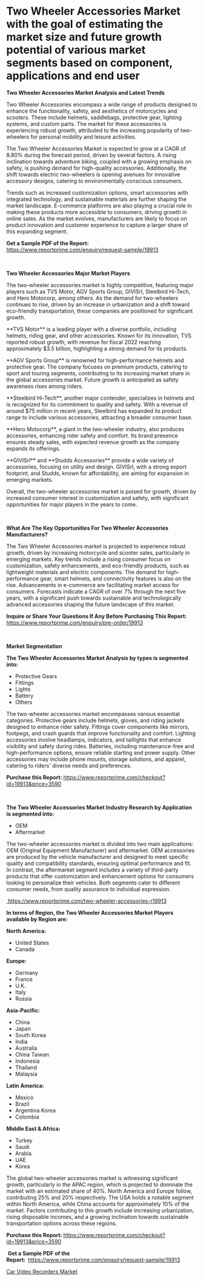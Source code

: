 <p><h1>Two Wheeler Accessories Market with the goal of estimating the market size and future growth potential of various market segments based on component, applications and end user</h1></p><p><strong>Two Wheeler Accessories Market Analysis and Latest Trends</strong></p>
<p><p>Two Wheeler Accessories encompass a wide range of products designed to enhance the functionality, safety, and aesthetics of motorcycles and scooters. These include helmets, saddlebags, protective gear, lighting systems, and custom parts. The market for these accessories is experiencing robust growth, attributed to the increasing popularity of two-wheelers for personal mobility and leisure activities.</p><p>The Two Wheeler Accessories Market is expected to grow at a CAGR of 8.80% during the forecast period, driven by several factors. A rising inclination towards adventure biking, coupled with a growing emphasis on safety, is pushing demand for high-quality accessories. Additionally, the shift towards electric two-wheelers is opening avenues for innovative accessory designs, catering to environmentally conscious consumers. </p><p>Trends such as increased customization options, smart accessories with integrated technology, and sustainable materials are further shaping the market landscape. E-commerce platforms are also playing a crucial role in making these products more accessible to consumers, driving growth in online sales. As the market evolves, manufacturers are likely to focus on product innovation and customer experience to capture a larger share of this expanding segment.</p></p>
<p><strong>Get a Sample PDF of the Report:&nbsp;</strong> <a href="https://www.reportprime.com/enquiry/request-sample/19913?utm_campaign=3522&utm_medium=2&utm_source=Github&utm_content=ia&utm_term=17032025&utm_id=two-wheeler-accessories">https://www.reportprime.com/enquiry/request-sample/19913</a></p>
<p>&nbsp;</p>
<p><strong>Two Wheeler Accessories Major Market Players</strong></p>
<p><p>The two-wheeler accessories market is highly competitive, featuring major players such as TVS Motor, AGV Sports Group, GIVISrl, Steelbird Hi-Tech, and Hero Motocorp, among others. As the demand for two-wheelers continues to rise, driven by an increase in urbanization and a shift toward eco-friendly transportation, these companies are positioned for significant growth.</p><p>**TVS Motor** is a leading player with a diverse portfolio, including helmets, riding gear, and other accessories. Known for its innovation, TVS reported robust growth, with revenue for fiscal 2022 reaching approximately $3.5 billion, highlighting a strong demand for its products.</p><p>**AGV Sports Group** is renowned for high-performance helmets and protective gear. The company focuses on premium products, catering to sport and touring segments, contributing to its increasing market share in the global accessories market. Future growth is anticipated as safety awareness rises among riders.</p><p>**Steelbird Hi-Tech**, another major contender, specializes in helmets and is recognized for its commitment to quality and safety. With a revenue of around $75 million in recent years, Steelbird has expanded its product range to include various accessories, attracting a broader consumer base.</p><p>**Hero Motocorp**, a giant in the two-wheeler industry, also produces accessories, enhancing rider safety and comfort. Its brand presence ensures steady sales, with expected revenue growth as the company expands its offerings.</p><p>**GIVISrl** and **Studds Accessories** provide a wide variety of accessories, focusing on utility and design. GIVISrl, with a strong export footprint, and Studds, known for affordability, are aiming for expansion in emerging markets.</p><p>Overall, the two-wheeler accessories market is poised for growth, driven by increased consumer interest in customization and safety, with significant opportunities for major players in the years to come.</p></p>
<p>&nbsp;</p>
<p><strong>What Are The Key Opportunities For Two Wheeler Accessories Manufacturers?</strong></p>
<p><p>The Two Wheeler Accessories market is projected to experience robust growth, driven by increasing motorcycle and scooter sales, particularly in emerging markets. Key trends include a rising consumer focus on customization, safety enhancements, and eco-friendly products, such as lightweight materials and electric components. The demand for high-performance gear, smart helmets, and connectivity features is also on the rise. Advancements in e-commerce are facilitating market access for consumers. Forecasts indicate a CAGR of over 7% through the next five years, with a significant push towards sustainable and technologically advanced accessories shaping the future landscape of this market.</p></p>
<p><strong>Inquire or Share Your Questions If Any Before Purchasing This Report:</strong> <a href="https://www.reportprime.com/enquiry/pre-order/19913?utm_campaign=3522&utm_medium=2&utm_source=Github&utm_content=ia&utm_term=17032025&utm_id=two-wheeler-accessories">https://www.reportprime.com/enquiry/pre-order/19913</a></p>
<p>&nbsp;</p>
<p><strong>Market Segmentation</strong></p>
<p><strong>The Two Wheeler Accessories Market Analysis by types is segmented into:</strong></p>
<p><ul><li>Protective Gears</li><li>Fittings</li><li>Lights</li><li>Battery</li><li>Others</li></ul></p>
<p><p>The two-wheeler accessories market encompasses various essential categories. Protective gears include helmets, gloves, and riding jackets designed to enhance rider safety. Fittings cover components like mirrors, footpegs, and crash guards that improve functionality and comfort. Lighting accessories involve headlamps, indicators, and taillights that enhance visibility and safety during rides. Batteries, including maintenance-free and high-performance options, ensure reliable starting and power supply. Other accessories may include phone mounts, storage solutions, and apparel, catering to riders' diverse needs and preferences.</p></p>
<p><strong>Purchase this Report:&nbsp;</strong><a href="https://www.reportprime.com/checkout?id=19913&price=3590&utm_campaign=3522&utm_medium=2&utm_source=Github&utm_content=ia&utm_term=17032025&utm_id=two-wheeler-accessories">https://www.reportprime.com/checkout?id=19913&price=3590</a></p>
<p>&nbsp;</p>
<p><strong>The Two Wheeler Accessories Market Industry Research by Application is segmented into:</strong></p>
<p><ul><li>OEM</li><li>Aftermarket</li></ul></p>
<p><p>The two-wheeler accessories market is divided into two main applications: OEM (Original Equipment Manufacturer) and aftermarket. OEM accessories are produced by the vehicle manufacturer and designed to meet specific quality and compatibility standards, ensuring optimal performance and fit. In contrast, the aftermarket segment includes a variety of third-party products that offer customization and enhancement options for consumers looking to personalize their vehicles. Both segments cater to different consumer needs, from quality assurance to individual expression.</p></p>
<p><a href="https://www.reportprime.com/two-wheeler-accessories-r19913?utm_campaign=3522&utm_medium=2&utm_source=Github&utm_content=ia&utm_term=17032025&utm_id=two-wheeler-accessories">&nbsp;https://www.reportprime.com/two-wheeler-accessories-r19913</a></p>
<p><strong>In terms of Region, the Two Wheeler Accessories Market Players available by Region are:</strong></p>
<p>
    <p> <strong> North America: </strong>
        <ul>
            <li>United States</li>
            <li>Canada</li>
        </ul>
        </p> 
    <p> <strong> Europe: </strong>
        <ul>
            <li>Germany</li>
            <li>France</li>
            <li>U.K.</li>
            <li>Italy</li>
            <li>Russia</li>
        </ul>
        </p> 
    <p> <strong> Asia-Pacific: </strong>
        <ul>
            <li>China</li>
            <li>Japan</li>
            <li>South Korea</li>
            <li>India</li>
            <li>Australia</li>
            <li>China Taiwan</li>
            <li>Indonesia</li>
            <li>Thailand</li>
            <li>Malaysia</li>
        </ul>
        </p> 
    <p> <strong> Latin America: </strong>
        <ul>
            <li>Mexico</li>
            <li>Brazil</li>
            <li>Argentina Korea</li>
            <li>Colombia</li>
        </ul>
        </p> 
    <p> <strong> Middle East & Africa: </strong>
        <ul>
            <li>Turkey</li>
            <li>Saudi</li>
            <li>Arabia</li>
            <li>UAE</li>
            <li>Korea</li>
        </ul>
    </p>
    </p>
<p><p>The global two-wheeler accessories market is witnessing significant growth, particularly in the APAC region, which is projected to dominate the market with an estimated share of 40%. North America and Europe follow, contributing 25% and 20% respectively. The USA holds a notable segment within North America, while China accounts for approximately 10% of the market. Factors contributing to this growth include increasing urbanization, rising disposable incomes, and a growing inclination towards sustainable transportation options across these regions.</p></p>
<p><strong>Purchase this Report: </strong><a href="https://www.reportprime.com/checkout?id=19913&price=3590&utm_campaign=3522&utm_medium=2&utm_source=Github&utm_content=ia&utm_term=17032025&utm_id=two-wheeler-accessories">https://www.reportprime.com/checkout?id=19913&price=3590</a></p>
<p>&nbsp;<strong>Get a Sample PDF of the Report:&nbsp;&nbsp;</strong><a href="https://www.reportprime.com/enquiry/request-sample/19913?utm_campaign=3522&utm_medium=2&utm_source=Github&utm_content=ia&utm_term=17032025&utm_id=two-wheeler-accessories">https://www.reportprime.com/enquiry/request-sample/19913</a></p>
<p><strong></strong></p>
<p><p><a href="https://github.com/ancsyanagha/Market-Research-Report-List-1/blob/main/car-video-recorders-market.md?utm_campaign=3522&utm_medium=2&utm_source=Github&utm_content=ia&utm_term=17032025&utm_id=two-wheeler-accessories">Car Video Recorders Market</a></p></p>